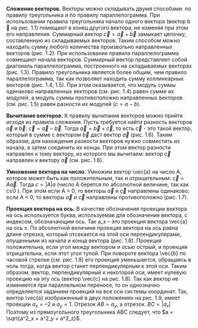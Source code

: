 
**Сложение векторов.** Векторы можно складывать двумя способами: по правилу треугольника и по правилу параллелограмма. При использовании правила треугольника начало одного вектора (вектор b  на рис. 1.1) помещают в конец другого вектора, не изменяя при этом его направления. Суммарный вектор $\vec{c} =\vec{a} + \vec{b}$ замыкает цепочку, составленную из складываемых векторов. Таким способом можно находить сумму любого количества произвольно направленных векторов (рис. 1.2). 
При использовании правила параллелограмма совмещают начала векторов. Суммарный вектор представляет собой диагональ параллелограмма, построенного на складываемых векторах (рис. 1.3). Правило треугольника является более общим, чем правило параллелограмма, так как позволяет находить сумму коллинеарных векторов (рис. 1.4, 1.5).
При этом оказывается, что модуль суммы одинаково направленных векторов (см. рис. 1.4) равен сумме их модулей, а модуль суммы противоположно направленных векторов (см. рис. 1.5) равен разности их модулей ($c = a - b$). 

**Вычитание векторов.**  К правилу вычитания векторов можно прийти исходя из правила сложения. Пусть требуется найти разность векторов $\vec{a}$ и $\vec{b}$: $\vec{c} =\vec{a} - \vec{b}$. Тогда $\vec{a} =\vec{b} + \vec{c}$, то есть $\vec{c}$ - это такой вектор, который в сумме с вектором $\vec{b}$ даст вектор $\vec{a}$ (рис. 1.6). Таким образом, для нахождения разности векторов нужно совместить их начала, а затем соединить их концы. При этом вектор разности направлен к тому вектору, из которого мы вычитаем: вектор $\vec{c}$ направлен к вектору $\vec{a}$ (см. рис. 1.6). 

 **Умножение вектора на число.** Умножим вектор \vec{a} на число А, которое может быть как положительным, так и отрицательным: $\vec{c} = A\vec{a}$. Тогда $c=|A|a$ (число А берется по абсолютной величине, так как c≥0 ). При этом если A > 0, то векторы $\vec{a}$ и $\vec{c}$ направлены одинаково; если A < 0, то векторы $\vec{a}$ и $\vec{c}$ направлены противоположно (рис. 1.7).
 
 **Проекция вектора на ось.** В качестве обозначения проекции вектора на ось используется буква, используемая для обозначения вектора, с индексом, обозначающим ось. Так a_x – это проекция вектора \vec{a} на ось x. По абсолютной величине проекция вектора на ось равна длине отрезка, который отсекается на этой оси перпендикулярами, опущенными из начала и конца вектора (рис. 1.8). Проекция положительна, если угол между вектором и осью острый, и проекция отрицательна, если этот угол тупой. При повороте вектора \vec{b} по часовой стрелке (см. рис. 1.8) его проекция уменьшается, обращаясь в ноль тогда, когда вектор станет перпендикулярным к этой оси. Таким образом, вектор, перпендикулярный к некоторой оси, имеет нулевую проекцию на эту ось (вектор \vec{c} на рис. 1.8). Так как вектор не изменяется при параллельном переносе, то он однозначно определяется заданием проекций на все оси системы координат. Так, вектор \vec{a} изображенный в двух положениях на рис. 1.9, имеет проекции $a_x = –2$ и $a_y= 1$. Отрезок $AB = a_y$, а отрезок. $BC=|a_x|$ Поэтому из прямоугольного треугольника ABC следует, что $a = \sqrt{a^2_x + a^2_y + a^2_z}$.